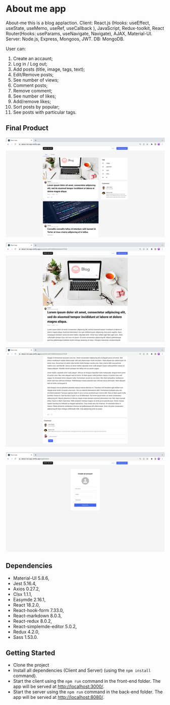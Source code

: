 # About me app

About-me this is a blog applaction. Client: React.js (Hooks: useEffect, useState, useMemo, useRef, useCallback ), JavaScript, Redux-toolkit, React Router(Hooks: useParams, useNavigate, Navigate), AJAX, Material-UI. Server: Node.js, Express, Mongoos, JWT. DB: MongoDB. 

User can:

1. Create an accaunt;
2. Log in / Log out;
3. Add posts (title, image, tags, text);
4. Edit/Remove posts;
5. See number of views;
6. Comment posts;
7. Remove comment; 
8. See number of likes;
9. Add/remove likes;
10. Sort posts by popular;
11. See posts with particular tags.


## Final Product

!["main_page_1"](https://github.com/andrewbidylo/about-me/blob/master/client/docs/main_page.png?raw=true)

!["main_page_2"](https://github.com/andrewbidylo/about-me/blob/master/client/docs/post_details.png?raw=true)

!["main_page_3"](https://github.com/andrewbidylo/about-me/blob/master/client/docs/comments.png?raw=true)

!["main_page_4"](https://github.com/andrewbidylo/about-me/blob/master/client/docs/create_an_accaunt.png?raw=true)


## Dependencies

- Material-UI 5.8.6,
- Jest 5.16.4,
- Axios 0.27.2,
- Clsx 1.1.1,
- Easymde 2.16.1,
- React 18.2.0,
- React-hook-form 7.33.0,
- React-markdown 8.0.3,
- React-redux 8.0.2,
- React-simplemde-editor 5.0.2,
- Redux 4.2.0,
- Sass 1.53.0.


## Getting Started

- Clone the project
- Install all dependencies (Client and Server) (using the `npm install` command).
- Start the client using the `npm run` command in the front-end folder. The app will be served at <http://localhost:3000/>.
- Start the server using the `npm run` command in the back-end folder. The app will be served at <http://localhost:8080/>.
